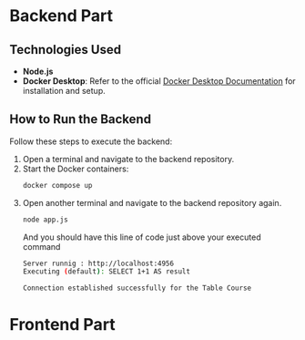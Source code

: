 # Backend Part

## Technologies Used
- **Node.js**
- **Docker Desktop**: Refer to the official [Docker Desktop Documentation](https://docs.docker.com/desktop/) for installation and setup.

## How to Run the Backend
Follow these steps to execute the backend:

1. Open a terminal and navigate to the backend repository.
2. Start the Docker containers:
   ```bash
   docker compose up
3. Open another terminal and navigate to the backend repository again.
   ```bash
   node app.js
   ```
    And you should have this line of code just above your executed command 
    ```bash
    Server runnig : http://localhost:4956
    Executing (default): SELECT 1+1 AS result
    
    Connection established successfully for the Table Course 

# Frontend Part
  
